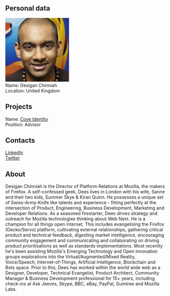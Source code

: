 ## Personal data
![desigan chinniah photo](photo/desigan_chinniah.jpg)  
Name:   Desigan Chinniah  
Location: United Kingdom  
## Projects 
Name: [Cove Identity](../projects/cove_identity.md)  
Position: Advisor   
## Contacts
[LinkedIn](https://www.linkedin.com/in/desiganchinniah/)  
[Twitter](https://twitter.com/cyberdees)
## About
Desigan Chinniah is the Director of Platform Relations at Mozilla, the makers of Firefox. A self-confessed geek, Dees lives in London with his wife, Sanne and their two kids, Summer Skye & Kiran Quinn. 
He possesses a unique set of Swiss-Army-Knife like talents and experience - fitting perfectly at the intersection of Product, Engineering, Business Development, Marketing and Developer Relations.
As a seasoned firestarter, Dees drives strategy and outreach for Mozilla technologies thinking about Web Next. He is a champion for all things open internet. This includes evangelising the Firefox (Gecko/Servo) platform, cultivating external relationships, gathering critical product and technical feedback, digesting market intelligence, encouraging community engagement and communicating and collaborating on driving product prioritisations as well as standards implementations.
Most recently he's been assisting Mozilla's Emerging Technology and Open Innovation groups explorations into the Virtual/Augmented/Mixed Reality, Voice/Speech, Internet-of-Things, Artificial Intelligence, Blockchain and Bots space.
Prior to this, Dees has worked within the world wide web as a Designer, Developer, Technical Evangelist, Product Architect, Community Manager & Business Development professional for 15+ years, including check-ins at Ask Jeeves, Skype, BBC, eBay, PayPal, Gumtree and Mozilla Labs.
